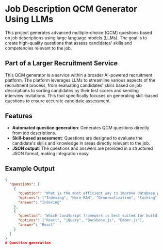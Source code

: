 # Job Description QCM Generator Using LLMs

This project generates advanced multiple-choice (QCM) questions based on job descriptions using large language models (LLMs). The goal is to create high-quality questions that assess candidates' skills and competencies relevant to the job.

## Part of a Larger Recruitment Service

This QCM generator is a service within a broader AI-powered recruitment platform. The platform leverages LLMs to streamline various aspects of the recruitment process, from evaluating candidates' skills based on job descriptions to sorting candidates by their test scores and sending interview invitations. This tool specifically focuses on generating skill-based questions to ensure accurate candidate assessment.

## Features

- **Automated question generation**: Generates QCM questions directly from job descriptions.
- **Skill-based assessment**: Questions are designed to evaluate the candidate's skills and knowledge in areas directly relevant to the job.
- **JSON output**: The questions and answers are provided in a structured JSON format, making integration easy.

## Example Output

```json
{
  "questions": [
    {
      "question": "What is the most efficient way to improve database performance in a large-scale web application?",
      "options": ["Indexing", "More RAM", "Denormalization", "Caching"],
      "answer": "Indexing"
    },
    {
      "question": "Which JavaScript framework is best suited for building scalable front-end applications?",
      "options": ["React", "jQuery", "Backbone.js", "Ember.js"],
      "answer": "React"
    }
  ]
}
#   Q u e s t i o n - g e n e r a t i o n  
 